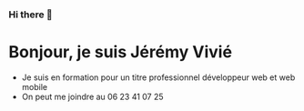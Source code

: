 ### Hi there 👋
# Bonjour, je suis Jérémy Vivié
* Je suis en formation pour un titre professionnel développeur web et web mobile
* On peut me joindre au 06 23 41 07 25
<!--
**jeremyv83/jeremyv83** is a ✨ _special_ ✨ repository because its `README.md` (this file) appears on your GitHub profile.

Here are some ideas to get you started:

- 🔭 I’m currently working on ...
- 🌱 I’m currently learning ...
- 👯 I’m looking to collaborate on ...
- 🤔 I’m looking for help with ...
- 💬 Ask me about ...
- 📫 How to reach me: ...
- 😄 Pronouns: ...
- ⚡ Fun fact: ...
-->
